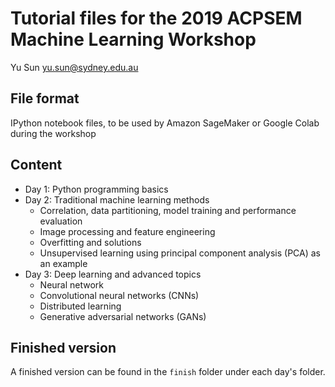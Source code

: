 # Tutorial files for the 2019 ACPSEM Machine Learning Workshop

Yu Sun
yu.sun@sydney.edu.au

## File format
IPython notebook files, to be used by Amazon SageMaker or Google Colab during the workshop

## Content
* Day 1: Python programming basics
* Day 2: Traditional machine learning methods
    * Correlation, data partitioning, model training and performance evaluation
    * Image processing and feature engineering
    * Overfitting and solutions
    * Unsupervised learning using principal component analysis (PCA) as an example
* Day 3: Deep learning and advanced topics
    * Neural network
    * Convolutional neural networks (CNNs)
    * Distributed learning
    * Generative adversarial networks (GANs)

## Finished version
A finished version can be found in the `finish` folder under each day's folder.
